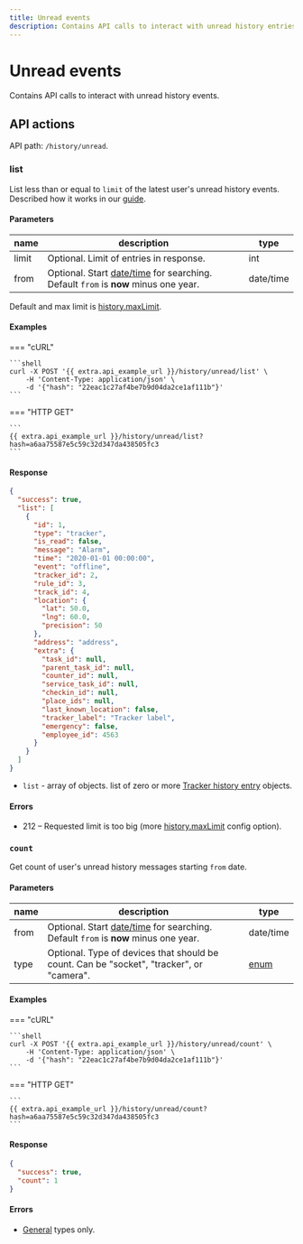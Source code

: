 ```yaml
---
title: Unread events
description: Contains API calls to interact with unread history entries.
---
```


# Unread events

Contains API calls to interact with unread history events.

## API actions

API path: `/history/unread`.

### list

List less than or equal to `limit` of the latest user's unread history events. Described how it works in our [guide](../../../guides/rules-notifications/work-with-notifications.md#all-unread-events-of-a-user).

#### Parameters

| name  | description                                                                                                | type      |
| ----- | ---------------------------------------------------------------------------------------------------------- | --------- |
| limit | Optional. Limit of entries in response.                                                                    | int       |
| from  | Optional. Start [date/time](../../../#data-types) for searching. Default `from` is **now** minus one year. | date/time |

Default and max limit is [history.maxLimit](../dealer.md).

#### Examples

\=== "cURL"

````
```shell
curl -X POST '{{ extra.api_example_url }}/history/unread/list' \
    -H 'Content-Type: application/json' \
    -d '{"hash": "22eac1c27af4be7b9d04da2ce1af111b"}'
```
````

\=== "HTTP GET"

````
```
{{ extra.api_example_url }}/history/unread/list?hash=a6aa75587e5c59c32d347da438505fc3
```
````

#### Response

```json
{
  "success": true,
  "list": [
    {
      "id": 1,
      "type": "tracker",
      "is_read": false,
      "message": "Alarm",
      "time": "2020-01-01 00:00:00",
      "event": "offline",
      "tracker_id": 2,
      "rule_id": 3,
      "track_id": 4,
      "location": {
        "lat": 50.0,
        "lng": 60.0,
        "precision": 50
      },
      "address": "address",
      "extra": {
        "task_id": null,
        "parent_task_id": null,
        "counter_id": null,
        "service_task_id": null,
        "checkin_id": null,
        "place_ids": null,
        "last_known_location": false,
        "tracker_label": "Tracker label",
        "emergency": false,
        "employee_id": 4563
      }
    }
  ]
}
```

* `list` - array of objects. list of zero or more [Tracker history entry](index.md#tracker-history-entry) objects.

#### Errors

* 212 – Requested limit is too big (more [history.maxLimit](../dealer.md) config option).

### `count`

Get count of user's unread history messages starting `from` date.

#### Parameters

| name | description                                                                                                | type                         |
| ---- | ---------------------------------------------------------------------------------------------------------- | ---------------------------- |
| from | Optional. Start [date/time](../../../#data-types) for searching. Default `from` is **now** minus one year. | date/time                    |
| type | Optional. Type of devices that should be count. Can be "socket", "tracker", or "camera".                   | [enum](../../../#data-types) |

#### Examples

\=== "cURL"

````
```shell
curl -X POST '{{ extra.api_example_url }}/history/unread/count' \
    -H 'Content-Type: application/json' \
    -d '{"hash": "22eac1c27af4be7b9d04da2ce1af111b"}'
```
````

\=== "HTTP GET"

````
```
{{ extra.api_example_url }}/history/unread/count?hash=a6aa75587e5c59c32d347da438505fc3
```
````

#### Response

```json
{
  "success": true,
  "count": 1
}
```

#### Errors

* [General](../../../errors.md#error-codes) types only.
